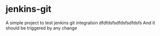 # jenkins-git
A simple project to test jenkins git integration
dfdfdsfsdfdsfsdfdsfs
And it should be triggered by any change
